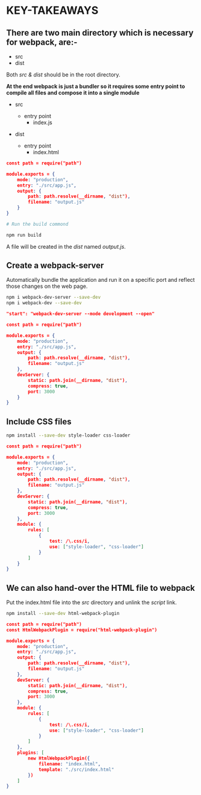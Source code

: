 # KEY-TAKEAWAYS

## There are two main directory which is necessary for webpack, are:-

- src
- dist

Both _src & dist_ should be in the root directory.

**At the end webpack is just a bundler so it requires some entry point to compile all files and compose it into a single module**

- src

  - entry point
    - index.js

- dist
  - entry point
    - index.html

```json
const path = require("path")

module.exports = {
    mode: "production",
    entry: "./src/app.js",
    output: {
        path: path.resolve(__dirname, "dist"),
        filename: "output.js"
    }
}
```

```bash
# Run the build commond

npm run build
```

A file will be created in the _dist_ named _output.js_.

## Create a webpack-server

Automatically bundle the application and run it on a specific port and reflect those changes on the web page.

```bash
npm i webpack-dev-server --save-dev
npm i webpack-dev --save-dev
```

```json
"start": "webpack-dev-server --mode development --open"
```

```json
const path = require("path")

module.exports = {
    mode: "production",
    entry: "./src/app.js",
    output: {
        path: path.resolve(__dirname, "dist"),
        filename: "output.js"
    },
    devServer: {
        static: path.join(__dirname, "dist"),
        compress: true,
        port: 3000
    }
}
```

## Include CSS files

```bash
npm install --save-dev style-loader css-loader
```

```json
const path = require("path")

module.exports = {
    mode: "production",
    entry: "./src/app.js",
    output: {
        path: path.resolve(__dirname, "dist"),
        filename: "output.js"
    },
    devServer: {
        static: path.join(__dirname, "dist"),
        compress: true,
        port: 3000
    },
    module: {
        rules: [
            {
                test: /\.css/i,
                use: ["style-loader", "css-loader"]
            }
        ]
    }
}
```

## We can also hand-over the HTML file to webpack

Put the index.html file into the _src_ directory and unlink the _script_ link.

```bash
npm install --save-dev html-webpack-plugin
```

```json
const path = require("path")
const HtmlWebpackPlugin = require("html-webpack-plugin")

module.exports = {
    mode: "production",
    entry: "./src/app.js",
    output: {
        path: path.resolve(__dirname, "dist"),
        filename: "output.js"
    },
    devServer: {
        static: path.join(__dirname, "dist"),
        compress: true,
        port: 3000
    },
    module: {
        rules: [
            {
                test: /\.css/i,
                use: ["style-loader", "css-loader"]
            }
        ]
    },
    plugins: [
        new HtmlWebpackPlugin({
            filename: "index.html",
            template: "./src/index.html"
        })
    ]
}
```
